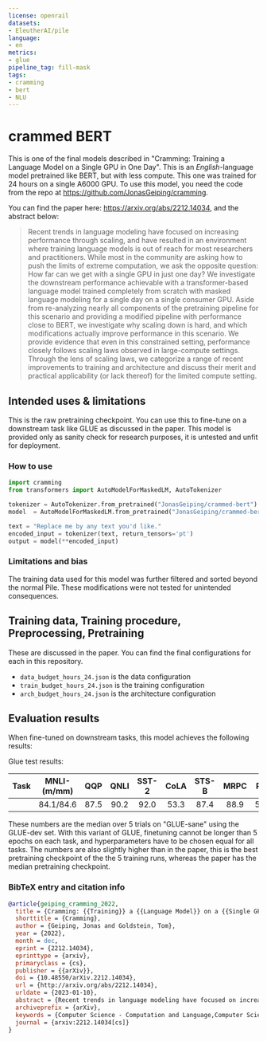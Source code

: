 ```yaml
---
license: openrail
datasets:
- EleutherAI/pile
language:
- en
metrics:
- glue
pipeline_tag: fill-mask
tags:
- cramming
- bert
- NLU
---
```




# crammed BERT

This is one of the final models described in "Cramming: Training a Language Model on a Single GPU in One Day". This is an *English*-language model pretrained like BERT, but with less compute. This one was trained for 24 hours on a single A6000 GPU. To use this model, you need the code from the repo at https://github.com/JonasGeiping/cramming.

You can find the paper here: https://arxiv.org/abs/2212.14034, and the abstract below:

> Recent trends in language modeling have focused on increasing performance through scaling, and have resulted in an environment where training language models is out of reach for most researchers and practitioners. While most in the community are asking how to push the limits of extreme computation, we ask the opposite question:
How far can we get with a single GPU in just one day?
> We investigate the downstream performance achievable with a transformer-based language model trained completely from scratch with masked language modeling for a single day on a single consumer GPU. Aside from re-analyzing nearly all components of the pretraining pipeline for this scenario and providing a modified pipeline with performance close to BERT, we investigate why scaling down is hard, and which modifications actually improve performance in this scenario. We provide evidence that even in this constrained setting, performance closely follows scaling laws observed in large-compute settings. Through the lens of scaling laws, we categorize a range of recent improvements to training and architecture and discuss their merit and practical applicability (or lack thereof) for the limited compute setting.


## Intended uses & limitations

This is the raw pretraining checkpoint. You can use this to fine-tune on a downstream task like GLUE as discussed in the paper. This model is provided only as sanity check for research purposes, it is untested and unfit for deployment.

### How to use


```python
import cramming
from transformers import AutoModelForMaskedLM, AutoTokenizer

tokenizer = AutoTokenizer.from_pretrained("JonasGeiping/crammed-bert")
model  = AutoModelForMaskedLM.from_pretrained("JonasGeiping/crammed-bert")

text = "Replace me by any text you'd like."
encoded_input = tokenizer(text, return_tensors='pt')
output = model(**encoded_input)
```


### Limitations and bias

The training data used for this model was further filtered and sorted beyond the normal Pile. These modifications were not tested for unintended consequences.

## Training data, Training procedure, Preprocessing, Pretraining

These are discussed in the paper. You can find the final configurations for each in this repository.
* `data_budget_hours_24.json` is the data configuration
* `train_budget_hours_24.json` is the training configuration
* `arch_budget_hours_24.json` is the architecture configuration

## Evaluation results

When fine-tuned on downstream tasks, this model achieves the following results:

Glue test results:

| Task | MNLI-(m/mm) | QQP  | QNLI | SST-2 | CoLA | STS-B | MRPC | RTE  | Average |
|:----:|:-----------:|:----:|:----:|:-----:|:----:|:-----:|:----:|:----:|:-------:|
|      | 84.1/84.6  | 87.5  | 90.2 | 92.0  | 53.3 | 87.4  | 88.9  | 58.5| 80.7   |

These numbers are the median over 5 trials on "GLUE-sane" using the GLUE-dev set. With this variant of GLUE, finetuning cannot be longer than 5 epochs on each task, and hyperparameters have to be chosen equal for all tasks.
The numbers are also slightly higher than in the paper, this is the best pretraining checkpoint of the the 5 training runs, whereas the paper has the median pretraining checkpoint.

### BibTeX entry and citation info

```bibtex
@article{geiping_cramming_2022,
  title = {Cramming: {{Training}} a {{Language Model}} on a {{Single GPU}} in {{One Day}}},
  shorttitle = {Cramming},
  author = {Geiping, Jonas and Goldstein, Tom},
  year = {2022},
  month = dec,
  eprint = {2212.14034},
  eprinttype = {arxiv},
  primaryclass = {cs},
  publisher = {{arXiv}},
  doi = {10.48550/arXiv.2212.14034},
  url = {http://arxiv.org/abs/2212.14034},
  urldate = {2023-01-10},
  abstract = {Recent trends in language modeling have focused on increasing performance through scaling, and have resulted in an environment where training language models is out of reach for most researchers and practitioners. While most in the community are asking how to push the limits of extreme computation, we ask the opposite question: How far can we get with a single GPU in just one day? We investigate the downstream performance achievable with a transformer-based language model trained completely from scratch with masked language modeling for a single day on a single consumer GPU. Aside from re-analyzing nearly all components of the pretraining pipeline for this scenario and providing a modified pipeline with performance close to BERT, we investigate why scaling down is hard, and which modifications actually improve performance in this scenario. We provide evidence that even in this constrained setting, performance closely follows scaling laws observed in large-compute settings. Through the lens of scaling laws, we categorize a range of recent improvements to training and architecture and discuss their merit and practical applicability (or lack thereof) for the limited compute setting.},
  archiveprefix = {arXiv},
  keywords = {Computer Science - Computation and Language,Computer Science - Machine Learning},
  journal = {arxiv:2212.14034[cs]}
}
```
